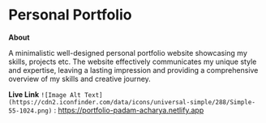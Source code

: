 # Personal Portfolio

**About**

A minimalistic well-designed personal portfolio website showcasing my skills, projects etc.
The website effectively communicates my unique style and expertise, leaving a lasting impression
and providing a comprehensive overview of my skills and creative journey.

**Live Link**
`![Image Alt Text](https://cdn2.iconfinder.com/data/icons/universal-simple/288/Simple-55-1024.png)` : https://portfolio-padam-acharya.netlify.app
